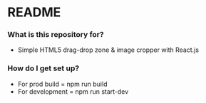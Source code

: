 # README #

### What is this repository for? ###

* Simple HTML5 drag-drop zone & image cropper with React.js

### How do I get set up? ###

* For prod build = npm run build
* For development = npm run start-dev